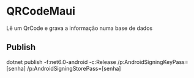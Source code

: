 # QRCodeMaui
Lê um QrCode e grava a informação numa base de dados

## Publish
dotnet publish -f:net6.0-android -c:Release /p:AndroidSigningKeyPass=[senha] /p:AndroidSigningStorePass=[senha]
